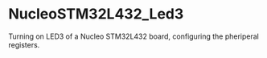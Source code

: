 # NucleoSTM32L432_Led3
Turning on LED3 of a Nucleo STM32L432 board, configuring the pheriperal registers.
